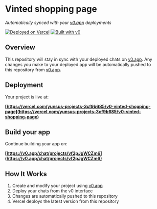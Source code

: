 # Vinted shopping page

*Automatically synced with your [v0.app](https://v0.app) deployments*

[![Deployed on Vercel](https://img.shields.io/badge/Deployed%20on-Vercel-black?style=for-the-badge&logo=vercel)](https://vercel.com/yunsus-projects-3cf9b685/v0-vinted-shopping-page)
[![Built with v0](https://img.shields.io/badge/Built%20with-v0.app-black?style=for-the-badge)](https://v0.app/chat/projects/vf2pJgWCZm6)

## Overview

This repository will stay in sync with your deployed chats on [v0.app](https://v0.app).
Any changes you make to your deployed app will be automatically pushed to this repository from [v0.app](https://v0.app).

## Deployment

Your project is live at:

**[https://vercel.com/yunsus-projects-3cf9b685/v0-vinted-shopping-page](https://vercel.com/yunsus-projects-3cf9b685/v0-vinted-shopping-page)**

## Build your app

Continue building your app on:

**[https://v0.app/chat/projects/vf2pJgWCZm6](https://v0.app/chat/projects/vf2pJgWCZm6)**

## How It Works

1. Create and modify your project using [v0.app](https://v0.app)
2. Deploy your chats from the v0 interface
3. Changes are automatically pushed to this repository
4. Vercel deploys the latest version from this repository
